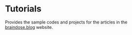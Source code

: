 # Tutorials

Provides the sample codes and projects for the articles in the [braindose.blog](https://braindose.blog) website.

